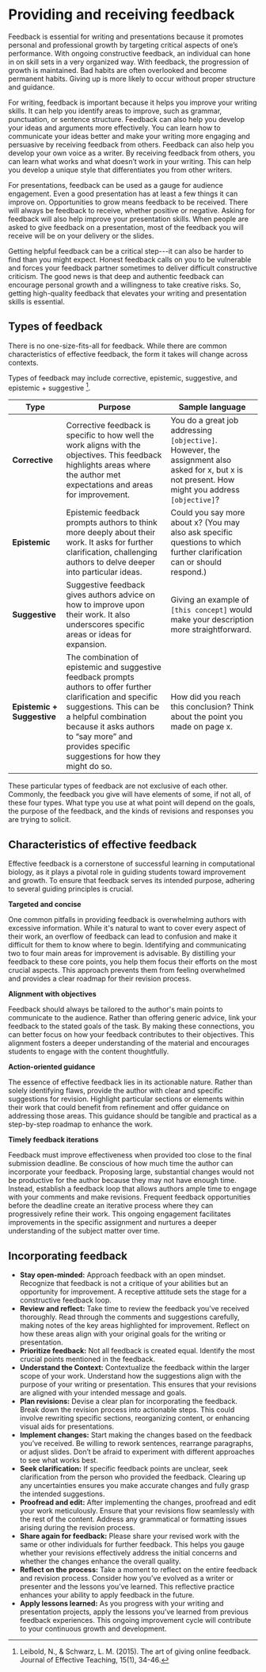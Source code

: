 # Providing and receiving feedback

Feedback is essential for writing and presentations because it promotes personal and professional growth by targeting critical aspects of one’s performance.
With ongoing constructive feedback, an individual can hone in on skill sets in a very organized way.
With feedback, the progression of growth is maintained.
Bad habits are often overlooked and become permanent habits.
Giving up is more likely to occur without proper structure and guidance.

For writing, feedback is important because it helps you improve your writing skills.
It can help you identify areas to improve, such as grammar, punctuation, or sentence structure.
Feedback can also help you develop your ideas and arguments more effectively.
You can learn how to communicate your ideas better and make your writing more engaging and persuasive by receiving feedback from others.
Feedback can also help you develop your own voice as a writer.
By receiving feedback from others, you can learn what works and what doesn’t work in your writing.
This can help you develop a unique style that differentiates you from other writers.

For presentations, feedback can be used as a gauge for audience engagement.
Even a good presentation has at least a few things it can improve on.
Opportunities to grow means feedback to be received.
There will always be feedback to receive, whether positive or negative.
Asking for feedback will also help improve your presentation skills.
When people are asked to give feedback on a presentation, most of the feedback you will receive will be on your delivery or the slides.

Getting helpful feedback can be a critical step---it can also be harder to find than you might expect.
Honest feedback calls on you to be vulnerable and forces your feedback partner sometimes to deliver difficult constructive criticism.
The good news is that deep and authentic feedback can encourage personal growth and a willingness to take creative risks.
So, getting high-quality feedback that elevates your writing and presentation skills is essential.

## Types of feedback

There is no one-size-fits-all for feedback.
While there are common characteristics of effective feedback, the form it takes will change across contexts.

Types of feedback may include corrective, epistemic, suggestive, and epistemic + suggestive [^leibold2015art].

| Type | Purpose | Sample language |
| ---- | ------- | --------------- |
| **Corrective** | Corrective feedback is specific to how well the work aligns with the objectives. This feedback highlights areas where the author met expectations and areas for improvement. | You do a great job addressing `[objective]`. However, the assignment also asked for x, but x is not present. How might you address `[objective]`? |
| **Epistemic** | Epistemic feedback prompts authors to think more deeply about their work. It asks for further clarification, challenging authors to delve deeper into particular ideas. | Could you say more about x? (You may also ask specific questions to which further clarification can or should respond.) |
| **Suggestive** | Suggestive feedback gives authors advice on how to improve upon their work. It also underscores specific areas or ideas for expansion. | Giving an example of `[this concept]` would make your description more straightforward. |
| **Epistemic + Suggestive** | The combination of epistemic and suggestive feedback prompts authors to offer further clarification and specific suggestions. This can be a helpful combination because it asks authors to “say more” and provides specific suggestions for how they might do so. | How did you reach this conclusion? Think about the point you made on page x. |

These particular types of feedback are not exclusive of each other.
Commonly, the feedback you give will have elements of some, if not all, of these four types.
What type you use at what point will depend on the goals, the purpose of the feedback, and the kinds of revisions and responses you are trying to solicit.

## Characteristics of effective feedback

Effective feedback is a cornerstone of successful learning in computational biology, as it plays a pivotal role in guiding students toward improvement and growth.
To ensure that feedback serves its intended purpose, adhering to several guiding principles is crucial.

**Targeted and concise**

One common pitfalls in providing feedback is overwhelming authors with excessive information.
While it's natural to want to cover every aspect of their work, an overflow of feedback can lead to confusion and make it difficult for them to know where to begin.
Identifying and communicating two to four main areas for improvement is advisable.
By distilling your feedback to these core points, you help them focus their efforts on the most crucial aspects.
This approach prevents them from feeling overwhelmed and provides a clear roadmap for their revision process.

**Alignment with objectives**

Feedback should always be tailored to the author's main points to communicate to the audience.
Rather than offering generic advice, link your feedback to the stated goals of the task.
By making these connections, you can better focus on how your feedback contributes to their objectives.
This alignment fosters a deeper understanding of the material and encourages students to engage with the content thoughtfully.

**Action-oriented guidance**

The essence of effective feedback lies in its actionable nature.
Rather than solely identifying flaws, provide the author with clear and specific suggestions for revision.
Highlight particular sections or elements within their work that could benefit from refinement and offer guidance on addressing those areas.
This guidance should be tangible and practical as a step-by-step roadmap to enhance the work.

**Timely feedback iterations**

Feedback must improve effectiveness when provided too close to the final submission deadline.
Be conscious of how much time the author can incorporate your feedback.
Proposing large, substantial changes would not be productive for the author because they may not have enough time.
Instead, establish a feedback loop that allows authors ample time to engage with your comments and make revisions.
Frequent feedback opportunities before the deadline create an iterative process where they can progressively refine their work.
This ongoing engagement facilitates improvements in the specific assignment and nurtures a deeper understanding of the subject matter over time.

## Incorporating feedback

- **Stay open-minded:**
  Approach feedback with an open mindset.
  Recognize that feedback is not a critique of your abilities but an opportunity for improvement.
  A receptive attitude sets the stage for a constructive feedback loop.
- **Review and reflect:**
  Take time to review the feedback you’ve received thoroughly.
  Read through the comments and suggestions carefully, making notes of the key areas highlighted for improvement.
  Reflect on how these areas align with your original goals for the writing or presentation.
- **Prioritize feedback:**
  Not all feedback is created equal.
  Identify the most crucial points mentioned in the feedback.
- **Understand the Context:**
  Contextualize the feedback within the larger scope of your work.
  Understand how the suggestions align with the purpose of your writing or presentation.
  This ensures that your revisions are aligned with your intended message and goals.
- **Plan revisions:**
  Devise a clear plan for incorporating the feedback.
  Break down the revision process into actionable steps.
  This could involve rewriting specific sections, reorganizing content, or enhancing visual aids for presentations.
- **Implement changes:**
  Start making the changes based on the feedback you’ve received.
  Be willing to rework sentences, rearrange paragraphs, or adjust slides.
  Don’t be afraid to experiment with different approaches to see what works best.
- **Seek clarification:**
  If specific feedback points are unclear, seek clarification from the person who provided the feedback.
  Clearing up any uncertainties ensures you make accurate changes and fully grasp the intended suggestions.
- **Proofread and edit:**
  After implementing the changes, proofread and edit your work meticulously.
  Ensure that your revisions flow seamlessly with the rest of the content. Address any grammatical or formatting issues arising during the revision process.
- **Share again for feedback:**
  Please share your revised work with the same or other individuals for further feedback.
  This helps you gauge whether your revisions effectively address the initial concerns and whether the changes enhance the overall quality.
- **Reflect on the process:**
  Take a moment to reflect on the entire feedback and revision process.
  Consider how you’ve evolved as a writer or presenter and the lessons you’ve learned.
  This reflective practice enhances your ability to apply feedback in the future.
- **Apply lessons learned:**
  As you progress with your writing and presentation projects, apply the lessons you’ve learned from previous feedback experiences.
  This ongoing improvement cycle will contribute to your continuous growth and development.

[^leibold2015art]: Leibold, N., & Schwarz, L. M. (2015). The art of giving online feedback. Journal of Effective Teaching, 15(1), 34-46.
